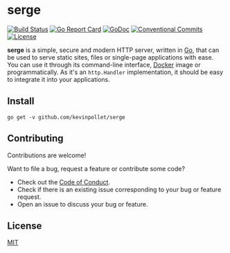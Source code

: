 # serge

[![Build Status](https://github.com/kevinpollet/serge/workflows/build/badge.svg)](https://github.com/kevinpollet/serge/actions)
[![Go Report Card](https://goreportcard.com/badge/github.com/kevinpollet/serge)](https://goreportcard.com/report/github.com/kevinpollet/serge)
[![GoDoc](https://godoc.org/github.com/kevinpollet/serge?status.svg)](https://pkg.go.dev/github.com/kevinpollet/serge)
[![Conventional Commits](https://img.shields.io/badge/Conventional%20Commits-1.0.0-yellow.svg)](https://conventionalcommits.org)
[![License](https://img.shields.io/github/license/kevinpollet/serge)](./LICENSE.md)

**serge** is a simple, secure and modern HTTP server, written in [Go](https://go.dev/), that can be used to serve static sites, files or single-page applications with ease. You can use it through its command-line interface, [Docker](https://www.docker.com/) image or programmatically. As it's an `http.Handler` implementation, it should be easy to integrate it into your applications.

## Install

```
go get -v github.com/kevinpollet/serge
```

## Contributing

Contributions are welcome!

Want to file a bug, request a feature or contribute some code?

- Check out the [Code of Conduct](./CODE_OF_CONDUCT.md).
- Check if there is an existing issue corresponding to your bug or feature request.
- Open an issue to discuss your bug or feature.

## License

[MIT](./LICENSE.md)
